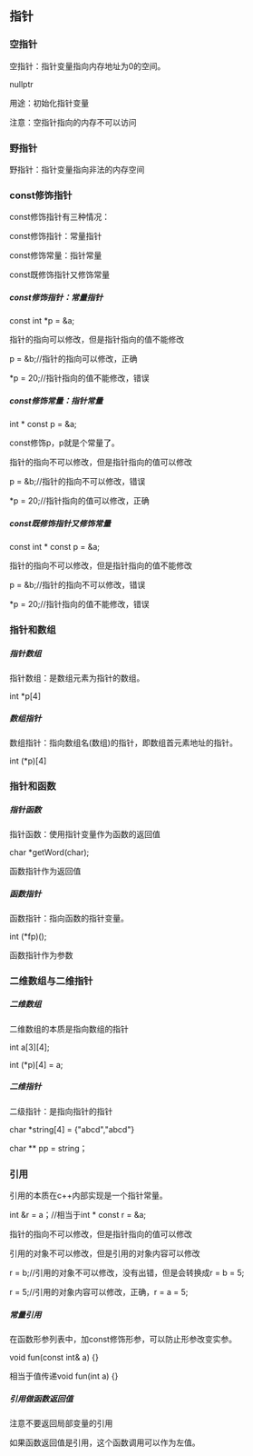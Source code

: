 ## 指针

### 空指针

空指针：指针变量指向内存地址为0的空间。

nullptr

用途：初始化指针变量

注意：空指针指向的内存不可以访问

### 野指针

野指针：指针变量指向非法的内存空间

### const修饰指针

const修饰指针有三种情况：

const修饰指针：常量指针

const修饰常量：指针常量

const既修饰指针又修饰常量

##### const修饰指针：常量指针

const int *p = &a;

指针的指向可以修改，但是指针指向的值不能修改

p = &b;//指针的指向可以修改，正确

*p = 20;//指针指向的值不能修改，错误

##### const修饰常量：指针常量

int * const p = &a;

const修饰p，p就是个常量了。

指针的指向不可以修改，但是指针指向的值可以修改

p = &b;//指针的指向不可以修改，错误

*p = 20;//指针指向的值可以修改，正确

##### const既修饰指针又修饰常量

const int * const p = &a;

指针的指向不可以修改，但是指针指向的值不能修改

p = &b;//指针的指向不可以修改，错误

*p = 20;//指针指向的值不能修改，错误

### 指针和数组

##### 指针数组

指针数组：是数组元素为指针的数组。

int *p[4]

##### 数组指针

数组指针：指向数组名(数组)的指针，即数组首元素地址的指针。

int (*p)[4] 

### 指针和函数

##### 指针函数

指针函数：使用指针变量作为函数的返回值

char *getWord(char);

函数指针作为返回值

##### 函数指针

函数指针：指向函数的指针变量。

int (*fp)(); 

函数指针作为参数

### 二维数组与二维指针

##### 二维数组

二维数组的本质是指向数组的指针

int a\[3][4];

int (*p)[4] = a;

##### 二维指针

二级指针：是指向指针的指针

char *string[4] = {"abcd","abcd"}

char ** pp = string；

### 引用

引用的本质在c++内部实现是一个指针常量。

int &r = a；//相当于int * const r = &a;

指针的指向不可以修改，但是指针指向的值可以修改

引用的对象不可以修改，但是引用的对象内容可以修改

r = b;//引用的对象不可以修改，没有出错，但是会转换成r = b = 5;

r = 5;//引用的对象内容可以修改，正确，r = a = 5;

##### 常量引用

在函数形参列表中，加const修饰形参，可以防止形参改变实参。

void fun(const int& a) {}

相当于值传递void fun(int a) {}

##### 引用做函数返回值

注意不要返回局部变量的引用

如果函数返回值是引用，这个函数调用可以作为左值。